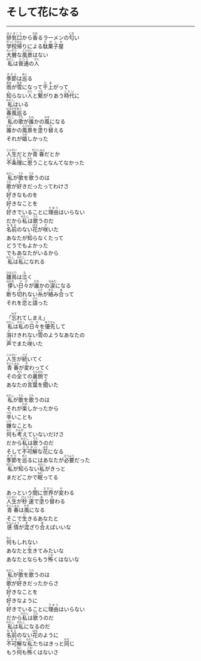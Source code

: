 # そして花になる
---
<lyric>
<ruby>排気口<rt>はいきこう</rt></ruby>から<ruby>香<rt>かお</rt></ruby>るラーメンの<ruby>匂<rt>にお</rt></ruby>い<br/>
<ruby>学校<rt>がっこう</rt></ruby><ruby>帰<rt>がえ</rt></ruby>りによる<ruby>駄菓子屋<rt>だがしや</rt></ruby><br/>
<ruby>大層<rt>たいそう</rt></ruby>な<ruby>風景<rt>ふうけい</rt></ruby>はない<br/>
<ruby>私<rt>わたし</rt></ruby>は<ruby>普通<rt>ふつう</rt></ruby>の<ruby>人<rt>ひと</rt></ruby><br/>
<br/>
<ruby>季節<rt>きせつ</rt></ruby>は<ruby>巡<rt>めぐ</rt></ruby>る<br/>
<ruby>雨<rt>あめ</rt></ruby>が<ruby>雪<rt>ゆき</rt></ruby>になって<ruby>干上<rt>ひあ</rt></ruby>がって<br/>
<ruby>知<rt>し</rt></ruby>らない<ruby>人<rt>ひと</rt></ruby>と<ruby>繋<rt>つな</rt></ruby>がりあう<ruby>時代<rt>じだい</rt></ruby>に<br/>
<ruby>私<rt>わたし</rt></ruby>はいる<br/>
<ruby>春風<rt>はるかぜ</rt></ruby><ruby>巡<rt>めぐ</rt></ruby>る<br/>
<ruby>私<rt>わたし</rt></ruby>の<ruby>歌<rt>うた</rt></ruby>が<ruby>誰<rt>だれ</rt></ruby>かの<ruby>風<rt>かぜ</rt></ruby>になる<br/>
<ruby>誰<rt>だれ</rt></ruby>かの<ruby>風景<rt>ふうけい</rt></ruby>を<ruby>塗<rt>ぬ</rt></ruby>り<ruby>替<rt>か</rt></ruby>える<br/>
それが<ruby>嬉<rt>うれ</rt></ruby>しかった<br/>
<br/>
<ruby>人生<rt>じんせい</rt></ruby>だとか<ruby>青春<rt>せいしゅん</rt></ruby>だとか<br/>
<ruby>不条理<rt>ふじょうり</rt></ruby>に<ruby>思<rt>おも</rt></ruby>うことなんてなかった<br/>
<br/>
<ruby>私<rt>わたし</rt></ruby>が<ruby>歌<rt>うた</rt></ruby>を<ruby>歌<rt>うた</rt></ruby>うのは<br/>
<ruby>歌<rt>うた</rt></ruby>が<ruby>好<rt>す</rt></ruby>きだったってわけさ<br/>
<ruby>好<rt>す</rt></ruby>きなものを<br/>
<ruby>好<rt>す</rt></ruby>きなことを<br/>
<ruby>好<rt>す</rt></ruby>きでいることに<ruby>理由<rt>りゆう</rt></ruby>はいらない<br/>
だから<ruby>私<rt>わたし</rt></ruby>は<ruby>歌<rt>うた</rt></ruby>うのだ<br/>
<ruby>名前<rt>なまえ</rt></ruby>のない<ruby>花<rt>はな</rt></ruby>が<ruby>咲<rt>さ</rt></ruby>いた<br/>
あなたが<ruby>知<rt>し</rt></ruby>らなくたって<br/>
どうでもよかった<br/>
でもあなたがいるから<br/>
<ruby>私<rt>わたし</rt></ruby>は<ruby>私<rt>わたし</rt></ruby>になれる<br/>
<br/>
<ruby>雛鳥<rt>ひなどり</rt></ruby>は<ruby>泣<rt>な</rt></ruby>く<br/>
<ruby>儚<rt>はかな</rt></ruby>い<ruby>日々<rt>ひび</rt></ruby>が<ruby>誰<rt>だれ</rt></ruby>かの<ruby>涙<rt>なみだ</rt></ruby>になる<br/>
<ruby>断<rt>た</rt></ruby>ち<ruby>切<rt>き</rt></ruby>れない<ruby>糸<rt>いと</rt></ruby>が<ruby>絡<rt>から</rt></ruby>み<ruby>合<rt>あ</rt></ruby>って<br/>
それを<ruby>恋<rt>こい</rt></ruby>と<ruby>語<rt>かた</rt></ruby>った<br/>
<br/>
「<ruby>忘<rt>わす</rt></ruby>れてしまえ」<br/>
<ruby>私<rt>わたし</rt></ruby>は<ruby>私<rt>わたし</rt></ruby>の<ruby>日々<rt>ひび</rt></ruby>を<ruby>優先<rt>ゆうせん</rt></ruby>して<br/>
<ruby>溶<rt>と</rt></ruby>けきれない<ruby>雪<rt>ゆき</rt></ruby>のようなあなたの<br/>
<ruby>声<rt>こえ</rt></ruby>でまた<ruby>咲<rt>さ</rt></ruby>いた<br/>
<br/>
<ruby>人生<rt>じんせい</rt></ruby>が<ruby>続<rt>つづ</rt></ruby>いてく<br/>
<ruby>青春<rt>せいしゅん</rt></ruby>が<ruby>変<rt>か</rt></ruby>わってく<br/>
その<ruby>全<rt>すべ</rt></ruby>ての<ruby>裏側<rt>うらがわ</rt></ruby>で<br/>
あなたの<ruby>言葉<rt>ことば</rt></ruby>を<ruby>聞<rt>き</rt></ruby>いた<br/>
<br/>
<ruby>私<rt>わたし</rt></ruby>が<ruby>歌<rt>うた</rt></ruby>を<ruby>歌<rt>うた</rt></ruby>うのは<br/>
それが<ruby>楽<rt>たの</rt></ruby>しかったから<br/>
<ruby>辛<rt>つら</rt></ruby>いことも<br/>
<ruby>嫌<rt>いや</rt></ruby>なことも<br/>
<ruby>何<rt>なに</rt></ruby>も<ruby>考<rt>かんが</rt></ruby>えていないだけさ<br/>
だから<ruby>私<rt>わたし</rt></ruby>は<ruby>歌<rt>うた</rt></ruby>うのだ<br/>
そして<ruby>不可解<rt>ふかかい</rt></ruby>な<ruby>花<rt>はな</rt></ruby>になる<br/>
<ruby>季節<rt>きせつ</rt></ruby>を<ruby>巡<rt>めぐ</rt></ruby>るにはあなたが<ruby>必要<rt>ひつよう</rt></ruby>だった<br/>
<ruby>私<rt>わたし</rt></ruby>が<ruby>知<rt>し</rt></ruby>らない<ruby>私<rt>わたし</rt></ruby>がきっと<br/>
まだどこかで<ruby>眠<rt>ねむ</rt></ruby>ってる<br/>
<br/>
あっという<ruby>間<rt>ま</rt></ruby>に<ruby>世界<rt>せかい</rt></ruby>が<ruby>変<rt>か</rt></ruby>わる<br/>
<ruby>人生<rt>じんせい</rt></ruby>が<ruby>秒速<rt>びょうそく</rt></ruby>で<ruby>塗<rt>ぬ</rt></ruby>り<ruby>替<rt>か</rt></ruby>わる<br/>
<ruby>青春<rt>せいしゅん</rt></ruby>は<ruby>風<rt>かぜ</rt></ruby>になる<br/>
そこで<ruby>生<rt>い</rt></ruby>きるあなたと<br/>
<ruby>感情<rt>かんじょう</rt></ruby>が<ruby>混<rt>ま</rt></ruby>ざり<ruby>合<rt>あ</rt></ruby>えばいいな<br/>
<br/>
<ruby>何<rt>なに</rt></ruby>もしれない<br/>
あなたと<ruby>生<rt>い</rt></ruby>きてみたいな<br/>
あなたとならもう<ruby>怖<rt>こわ</rt></ruby>くはないな<br/>
<br/>
<ruby>私<rt>わたし</rt></ruby>が<ruby>歌<rt>うた</rt></ruby>を<ruby>歌<rt>うた</rt></ruby>うのは<br/>
<ruby>歌<rt>うた</rt></ruby>が<ruby>好<rt>す</rt></ruby>きだったからさ<br/>
<ruby>好<rt>す</rt></ruby>きなことを<br/>
<ruby>好<rt>す</rt></ruby>きなように<br/>
<ruby>好<rt>す</rt></ruby>きでいることに<ruby>理由<rt>りゆう</rt></ruby>はいらない<br/>
だから<ruby>私<rt>わたし</rt></ruby>は<ruby>歌<rt>うた</rt></ruby>うのだ<br/>
<ruby>私<rt>わたし</rt></ruby>は<ruby>私<rt>わたし</rt></ruby>になるのだ<br/>
<ruby>名前<rt>なまえ</rt></ruby>のない<ruby>花<rt>はな</rt></ruby>のように<br/>
<ruby>不可解<rt>ふかかい</rt></ruby>な<ruby>私<rt>わたし</rt></ruby>たちはきっと<ruby>同<rt>おな</rt></ruby>じ<br/>
もう<ruby>何<rt>なに</rt></ruby>も<ruby>怖<rt>こわ</rt></ruby>くはないさ<br/>
</lyric>
